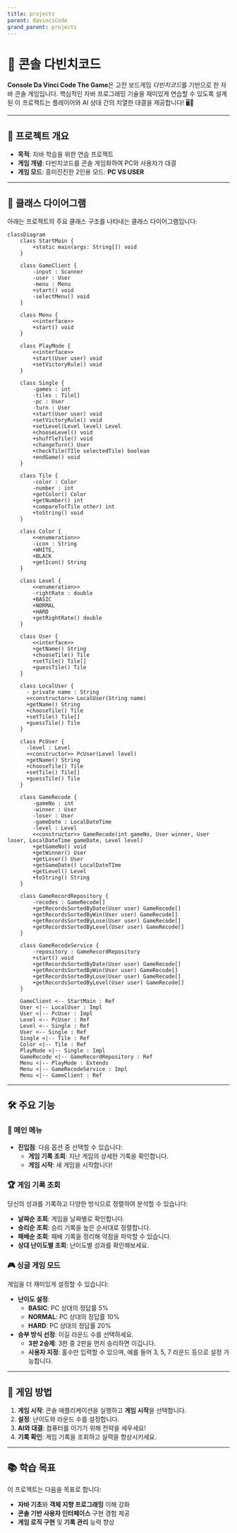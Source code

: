 ```yaml
---
title: projects
parent: davinciCode
grand_parent: projects
---
```


# 🎲 콘솔 다빈치코드

**Console Da Vinci Code The Game**은 고전 보드게임 *다빈치코드*를 기반으로 한 자바 콘솔 게임입니다. 핵심적인 자바 프로그래밍 기술을 재미있게 연습할 수 있도록 설계된 이 프로젝트는 플레이어와 AI 상대 간의 치열한 대결을 제공합니다! 🖥️🤖

---

## 🚀 프로젝트 개요

- **목적**: 자바 학습을 위한 연습 프로젝트
- **게임 개념**: 다빈치코드를 콘솔 게임화하여 PC와 사용자가 대결
- **게임 모드**: 흥미진진한 2인용 모드: **PC VS USER**

---

## 📐 클래스 다이어그램

아래는 프로젝트의 주요 클래스 구조를 나타내는 클래스 다이어그램입니다:

```mermaid
classDiagram
    class StartMain {
        +static main(args: String[]) void
    }

    class GameClient {
        -input : Scanner
        -user : User
        -menu : Menu
        +start() void
        -selectMenu() void
    }
    
    class Menu {
        <<interface>>
        +start() void
    }
    
    class PlayMode {
        <<interface>>
        +start(User user) void
        +setVictoryRule() void
    }
    
    class Single {
        -games : int
        -tiles : Tile[]
        -pc : User
        -turn : User
        +start(User user) void
        +setVictoryRule() void
        +setLevel(Level level) Level
        +chooseLevel() void
        +shuffleTile() void
        +changeTurn() User
        +checkTile(TIle selectedTile) boolean
        +endGame() void
    }
    
    class Tile {
        -color : Color
        -number : int
        +getColor() Color
        +getNumber() int
        +compareTo(Tile other) int
        +toString() void
    }
    
    class Color {
        <<enumeration>>
        -icon : String
        +WHITE,
        +BLACK
        +getIcon() String
    }
    
    class Level {
        <<enumeration>>
        -rightRate : double
        +BASIC
        +NORMAL
        +HARD
        +getRightRate() double
    }
    
    class User {
        <<interface>>
        +getName() String
        +chooseTile() Tile
        +setTile() Tile[]
        +guessTile() Tile
    }
    
    class LocalUser {
      - private name : String
      <<constructor>> LocalUser(String name)
      +getName() String
      +chooseTile() Tile
      +setTile() Tile[]
      +guessTile() Tile
    }
    
    class PcUser {
      -level : Level
      <<constructor>> PcUser(Level level)
      +getName() String
      +chooseTile() Tile
      +setTile() Tile[]
      +guessTile() Tile
    }
    
    class GameRecode {
        -gameNo : int
        -winner : User
        -loser : User
        -gameDate : LocalDateTime
        -level : Level
        <<constructor>> GameRecode(int gameNo, User winner, User loser, LocalDateTime gameDate, Level level)
        +getGameNo() void
        +getWinner() User
        +getLoser() User
        +getGameDate() LocalDateTIme
        +getLevel() Level
        +toString() String
    }
    
    class GameRecordRepository {
        -recodes : GameRecode[]
        +getRecordsSortedByDate(User user) GameRecode[]
        +getRecordsSortedByWin(User user) GameRecode[]
        +getRecordsSortedByLose(User user) GameRecode[]
        +getRecordsSortedByLevel(User user) GameRecode[]
    }
    
    class GameRecodeService {
        -repository : GameRecordRepository
        +start() void
        +getRecordsSortedByDate(User user) GameRecode[]
        +getRecordsSortedByWin(User user) GameRecode[]
        +getRecordsSortedByLose(User user) GameRecode[]
        +getRecordsSortedByLevel(User user) GameRecode[]
    }

    GameClient <-- StartMain : Ref
    User <|-- LocalUser : Impl
    User <|-- PcUser : Impl
    Level <-- PcUser : Ref
    Level <-- Single : Ref
    User <-- Single : Ref
    Single <|-- Tile : Ref
    Color <|-- Tile : Ref
    PlayMode <|-- Single : Impl
    GameRecode <|-- GameRecordRepository : Ref
    Menu <|-- PlayMode : Extends
    Menu <|-- GameRecodeService : Impl
    Menu <|-- GameClient : Ref
```

---

## 🛠️ 주요 기능

### 📜 메인 메뉴
- **진입점**: 다음 옵션 중 선택할 수 있습니다:
    - **게임 기록 조회**: 지난 게임의 상세한 기록을 확인합니다.
    - **게임 시작**: 새 게임을 시작합니다!

### 🏆 게임 기록 조회
당신의 성과를 기록하고 다양한 방식으로 정렬하여 분석할 수 있습니다:
- **날짜순 조회**: 게임을 날짜별로 확인합니다.
- **승리순 조회**: 승리 기록을 높은 순서대로 정렬합니다.
- **패배순 조회**: 패배 기록을 정리해 약점을 파악할 수 있습니다.
- **상대 난이도별 조회**: 난이도별 성과를 확인해보세요.

### 🎮 싱글 게임 모드
게임을 더 재미있게 설정할 수 있습니다:
- **난이도 설정**:
    - **BASIC**: PC 상대의 정답률 5%
    - **NORMAL**: PC 상대의 정답률 10%
    - **HARD**: PC 상대의 정답률 20%
- **승부 방식 선정**: 이길 라운드 수를 선택하세요.
    - **3판 2승제**: 3판 중 2판을 먼저 승리하면 이깁니다.
    - **사용자 지정**: 홀수만 입력할 수 있으며, 예를 들어 3, 5, 7 라운드 등으로 설정 가능합니다.

---

## 📝 게임 방법

1. **게임 시작**: 콘솔 애플리케이션을 실행하고 **게임 시작**을 선택합니다.
2. **설정**: 난이도와 라운드 수를 설정합니다.
3. **AI와 대결**: 컴퓨터를 이기기 위해 전략을 세우세요!
4. **기록 확인**: 게임 기록을 조회하고 실력을 향상시키세요.

---

## 📚 학습 목표

이 프로젝트는 다음을 목표로 합니다:
- **자바 기초**와 **객체 지향 프로그래밍** 이해 강화
- **콘솔 기반 사용자 인터페이스** 구현 경험 제공
- **게임 로직 구현** 및 **기록 관리** 능력 향상